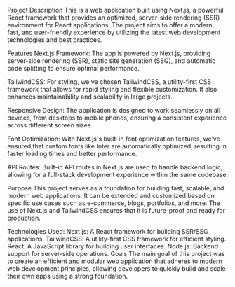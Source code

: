 Project Description
This is a web application built using Next.js, a powerful React framework that provides an optimized, server-side rendering (SSR) environment for React applications. The project aims to offer a modern, fast, and user-friendly experience by utilizing the latest web development technologies and best practices.

Features
Next.js Framework: The app is powered by Next.js, providing server-side rendering (SSR), static site generation (SSG), and automatic code splitting to ensure optimal performance.

TailwindCSS: For styling, we've chosen TailwindCSS, a utility-first CSS framework that allows for rapid styling and flexible customization. It also enhances maintainability and scalability in large projects.

Responsive Design: The application is designed to work seamlessly on all devices, from desktops to mobile phones, ensuring a consistent experience across different screen sizes.

Font Optimization: With Next.js's built-in font optimization features, we’ve ensured that custom fonts like Inter are automatically optimized, resulting in faster loading times and better performance.

API Routes: Built-in API routes in Next.js are used to handle backend logic, allowing for a full-stack development experience within the same codebase.

Purpose
This project serves as a foundation for building fast, scalable, and modern web applications. It can be extended and customized based on specific use cases such as e-commerce, blogs, portfolios, and more. The use of Next.js and TailwindCSS ensures that it is future-proof and ready for production.

Technologies Used:
Next.js: A React framework for building SSR/SSG applications.
TailwindCSS: A utility-first CSS framework for efficient styling.
React: A JavaScript library for building user interfaces.
Node.js: Backend support for server-side operations.
Goals
The main goal of this project was to create an efficient and modular web application that adheres to modern web development principles, allowing developers to quickly build and scale their own apps using a strong foundation.
